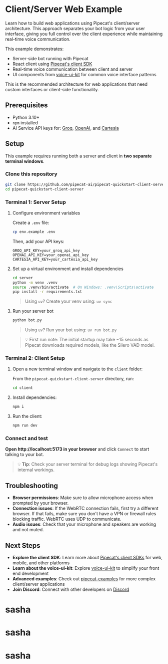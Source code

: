 # Client/Server Web Example

Learn how to build web applications using Pipecat's client/server architecture. This approach separates your bot logic from your user interface, giving you full control over the client experience while maintaining real-time voice communication.

This example demonstrates:

- Server-side bot running with Pipecat
- React client using [Pipecat's client SDK](https://docs.pipecat.ai/client/introduction)
- Real-time voice communication between client and server
- UI components from [voice-ui-kit](https://github.com/pipecat-ai/voice-ui-kit) for common voice interface patterns

This is the recommended architecture for web applications that need custom interfaces or client-side functionality.

## Prerequisites

- Python 3.10+
- `npm` installed
- AI Service API keys for: [Groq](https://console.groq.com/playground), [OpenAI](https://auth.openai.com/create-account), and [Cartesia](https://play.cartesia.ai/sign-up)

## Setup

This example requires running both a server and client in **two separate terminal windows**.

### Clone this repository

```bash
git clone https://github.com/pipecat-ai/pipecat-quickstart-client-server.git
cd pipecat-quickstart-client-server
```

### Terminal 1: Server Setup

1. Configure environment variables

   Create a `.env` file:

   ```bash
   cp env.example .env
   ```

   Then, add your API keys:

   ```
   GROQ_API_KEY=your_groq_api_key
   OPENAI_API_KEY=your_openai_api_key
   CARTESIA_API_KEY=your_cartesia_api_key
   ```

2. Set up a virtual environment and install dependencies

   ```bash
   cd server
   python -m venv .venv
   source .venv/bin/activate  # On Windows: .venv\Scripts\activate
   pip install -r requirements.txt
   ```

   > Using `uv`? Create your venv using: `uv sync`

3. Run your server bot

   ```bash
   python bot.py
   ```

   > Using `uv`? Run your bot using: `uv run bot.py`

   > 💡 First run note: The initial startup may take ~15 seconds as Pipecat downloads required models, like the Silero VAD model.

### Terminal 2: Client Setup

1. Open a new terminal window and navigate to the `client` folder:

   From the `pipecat-quickstart-client-server` directory, run:

   ```bash
   cd client
   ```

2. Install dependencies:

   ```bash
   npm i
   ```

3. Run the client:

   ```bash
   npm run dev
   ```

### Connect and test

**Open http://localhost:5173 in your browser** and click `Connect` to start talking to your bot.

> 💡 **Tip**: Check your server terminal for debug logs showing Pipecat's internal workings.

## Troubleshooting

- **Browser permissions**: Make sure to allow microphone access when prompted by your browser.
- **Connection issues**: If the WebRTC connection fails, first try a different browser. If that fails, make sure you don't have a VPN or firewall rules blocking traffic. WebRTC uses UDP to communicate.
- **Audio issues**: Check that your microphone and speakers are working and not muted.

## Next Steps

- **Explore the client SDK**: Learn more about [Pipecat's client SDKs](https://docs.pipecat.ai/client/introduction) for web, mobile, and other platforms
- **Learn about the voice-ui-kit**: Explore [voice-ui-kit](https://github.com/pipecat-ai/voice-ui-kit) to simplify your front end development
- **Advanced examples**: Check out [pipecat-examples](https://github.com/pipecat-ai/pipecat-examples) for more complex client/server applications
- **Join Discord**: Connect with other developers on [Discord](https://discord.gg/pipecat)
# sasha
# sasha
# sasha
